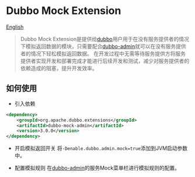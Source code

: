 # Dubbo Mock Extension

[English](README.md)
> Dubbo Mock Extension是提供给[dubbo](https://github.com/apache/dubbo)用户用于在没有服务提供者的情况下模拟返回数据的模块，只需要配合[dubbo-admin](https://github.com/apache/dubbo-admin)就可以在没有服务提供者的情况下轻松模拟返回数据。
> 在开发过程中无需等待服务提供方将服务提供者实现开发和部署完成才能进行后续开发和测试，减少对服务提供者的依赖造成的阻塞，提升开发效率。

## 如何使用

- 引入依赖

```xml
<dependency>
    <groupId>org.apache.dubbo.extensions</groupId>
    <artifactId>dubbo-mock-admin</artifactId>
    <version>3.0.0</version>
</dependency>
```

- 开启模拟返回开关 将``` -Denable.dubbo.admin.mock=true ```添加到JVM启动参数中。

- 配置模拟规则 在[dubbo-admin](https://github.com/apache/dubbo-admin)的服务Mock菜单栏进行模拟规则的配置。
